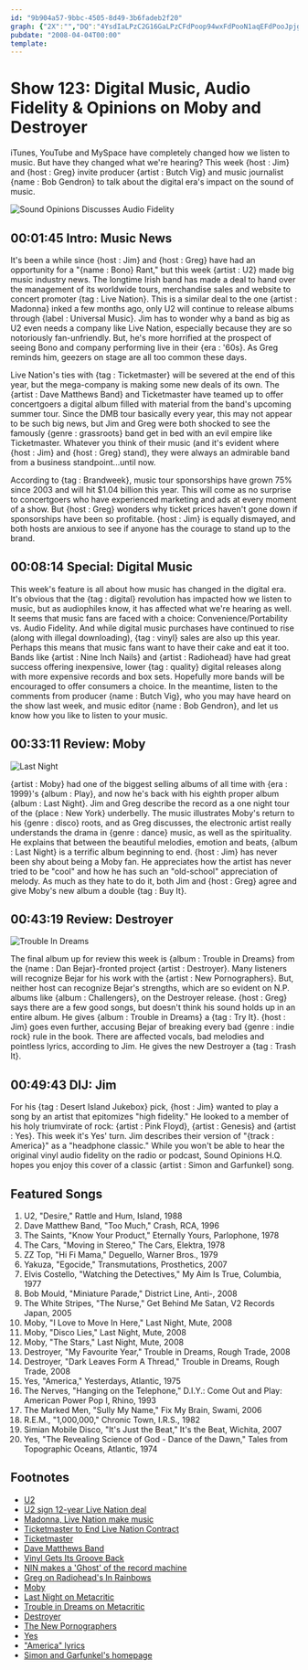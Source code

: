 ```yaml
---
id: "9b904a57-9bbc-4505-8d49-3b6fadeb2f20"
graph: {"2X":"","DQ":"4YsdIaLPzC2G16GaLPzCFdPoop94wxFdPooN1aqEFdPooJpjgt","1JB":"2m08dMzeCfBLX4qMzeCfMzeCfWXhmeMzeCfP1GC52m08dBJQFW97qipX6cfd97qipBHm1G","207":"BMIV1tuH8U5LbQ2tuH8UJqDPHwdZeZ5LbQ2wdZeZ5LbQ2BMIV1BQsAMX6cfd","2AV":"BGcjHX6cfdX6cfdt9uN5X6cfdn9YMh3lDu6n9YMh"}
pubdate: "2008-04-04T00:00"
template: 
---
```






# Show 123: Digital Music, Audio Fidelity & Opinions on Moby and Destroyer

iTunes, YouTube and MySpace have completely changed how we listen to music. But have they changed what we're hearing? This week {host : Jim} and {host : Greg} invite producer {artist : Butch Vig} and music journalist {name : Bob Gendron} to talk about the digital era's impact on the sound of music.

![Sound Opinions Discusses Audio Fidelity](https://static.soundopinions.org/images/2008/digitalmusic.jpg)



## 00:01:45 Intro: Music News

It's been a while since {host : Jim} and {host : Greg} have had an opportunity for a "{name : Bono} Rant," but this week {artist : U2} made big music industry news. The longtime Irish band has made a deal to hand over the management of its worldwide tours, merchandise sales and website to concert promoter {tag : Live Nation}. This is a similar deal to the one {artist : Madonna} inked a few months ago, only U2 will continue to release albums through {label : Universal Music}. Jim has to wonder why a band as big as U2 even needs a company like Live Nation, especially because they are so notoriously fan-unfriendly. But, he's more horrified at the prospect of seeing Bono and company performing live in their {era : '60s}. As Greg reminds him, geezers on stage are all too common these days.

Live Nation's ties with {tag : Ticketmaster} will be severed at the end of this year, but the mega-company is making some new deals of its own. The {artist : Dave Matthews Band} and Ticketmaster have teamed up to offer concertgoers a digital album filled with material from the band's upcoming summer tour. Since the DMB tour basically every year, this may not appear to be such big news, but Jim and Greg were both shocked to see the famously {genre : grassroots} band get in bed with an evil empire like Ticketmaster. Whatever you think of their music (and it's evident where {host : Jim} and {host : Greg} stand), they were always an admirable band from a business standpoint...until now.

According to {tag : Brandweek}, music tour sponsorships have grown 75% since 2003 and will hit $1.04 billion this year. This will come as no surprise to concertgoers who have experienced marketing and ads at every moment of a show. But {host : Greg} wonders why ticket prices haven't gone down if sponsorships have been so profitable. {host : Jim} is equally dismayed, and both hosts are anxious to see if anyone has the courage to stand up to the brand.



## 00:08:14 Special: Digital Music

This week's feature is all about how music has changed in the digital era. It's obvious that the {tag : digital} revolution has impacted how we listen to music, but as audiophiles know, it has affected what we're hearing as well. It seems that music fans are faced with a choice: Convenience/Portability vs. Audio Fidelity. And while digital music purchases have continued to rise (along with illegal downloading), {tag : vinyl} sales are also up this year. Perhaps this means that music fans want to have their cake and eat it too. Bands like {artist : Nine Inch Nails} and {artist : Radiohead} have had great success offering inexpensive, lower {tag : quality} digital releases along with more expensive records and box sets. Hopefully more bands will be encouraged to offer consumers a choice. In the meantime, listen to the comments from producer {name : Butch Vig}, who you may have heard on the show last week, and music editor {name : Bob Gendron}, and let us know how you like to listen to your music.



## 00:33:11 Review: Moby

![Last Night](https://static.soundopinions.org/assets/123/1JB0.jpg)

{artist : Moby} had one of the biggest selling albums of all time with {era : 1999}'s {album : Play}, and now he's back with his eighth proper album {album : Last Night}. Jim and Greg describe the record as a one night tour of the {place : New York} underbelly. The music illustrates Moby's return to his {genre : disco} roots, and as Greg discusses, the electronic artist really understands the drama in {genre : dance} music, as well as the spirituality. He explains that between the beautiful melodies, emotion and beats, {album : Last Night} is a terrific album beginning to end. {host : Jim} has never been shy about being a Moby fan. He appreciates how the artist has never tried to be "cool" and how he has such an "old-school" appreciation of melody. As much as they hate to do it, both Jim and {host : Greg} agree and give Moby's new album a double {tag : Buy It}.



## 00:43:19 Review: Destroyer

![Trouble In Dreams](https://static.soundopinions.org/assets/123/2070.jpg)

The final album up for review this week is {album : Trouble in Dreams} from the {name : Dan Bejar}-fronted project {artist : Destroyer}. Many listeners will recognize Bejar for his work with the {artist : New Pornographers}. But, neither host can recognize Bejar's strengths, which are so evident on N.P. albums like {album : Challengers}, on the Destroyer release. {host : Greg} says there are a few good songs, but doesn't think his sound holds up in an entire album. He gives {album : Trouble in Dreams} a {tag : Try It}. {host : Jim} goes even further, accusing Bejar of breaking every bad {genre : indie rock} rule in the book. There are affected vocals, bad melodies and pointless lyrics, according to Jim. He gives the new Destroyer a {tag : Trash It}.



## 00:49:43 DIJ: Jim

For his {tag : Desert Island Jukebox} pick, {host : Jim} wanted to play a song by an artist that epitomizes "high fidelity." He looked to a member of his holy triumvirate of rock: {artist : Pink Floyd}, {artist : Genesis} and {artist : Yes}. This week it's Yes' turn. Jim describes their version of "{track : America}" as a "headphone classic." While you won't be able to hear the original vinyl audio fidelity on the radio or podcast, Sound Opinions H.Q. hopes you enjoy this cover of a classic {artist : Simon and Garfunkel} song.



## Featured Songs

1. U2, "Desire," Rattle and Hum, Island, 1988
2. Dave Matthew Band, "Too Much," Crash, RCA, 1996
3. The Saints, "Know Your Product," Eternally Yours, Parlophone, 1978
4. The Cars, "Moving in Stereo," The Cars, Elektra, 1978
5. ZZ Top, "Hi Fi Mama," Deguello, Warner Bros., 1979
6. Yakuza, "Egocide," Transmutations, Prosthetics, 2007
7. Elvis Costello, "Watching the Detectives," My Aim Is True, Columbia, 1977
8. Bob Mould, "Miniature Parade," District Line, Anti-, 2008
9. The White Stripes, "The Nurse," Get Behind Me Satan, V2 Records Japan, 2005
10. Moby, "I Love to Move In Here," Last Night, Mute, 2008
11. Moby, "Disco Lies," Last Night, Mute, 2008
12. Moby, "The Stars," Last Night, Mute, 2008
13. Destroyer, "My Favourite Year," Trouble in Dreams, Rough Trade, 2008
14. Destroyer, "Dark Leaves Form A Thread," Trouble in Dreams, Rough Trade, 2008
15. Yes, "America," Yesterdays, Atlantic, 1975
16. The Nerves, "Hanging on the Telephone," D.I.Y.: Come Out and Play: American Power Pop I, Rhino, 1993
17. The Marked Men, "Sully My Name," Fix My Brain, Swami, 2006
18. R.E.M., "1,000,000," Chronic Town, I.R.S., 1982
19. Simian Mobile Disco, "It's Just the Beat," It's the Beat, Wichita, 2007
20. Yes, "The Revealing Science of God - Dance of the Dawn," Tales from Topographic Oceans, Atlantic, 1974



## Footnotes

- [U2](http://www.u2.com/)
- [U2 sign 12-year Live Nation deal](http://news.bbc.co.uk/2/hi/entertainment/7322106.stm)
- [Madonna, Live Nation make music](http://variety.com/2007/music/news/madonna-live-nation-make-music-1117973815/)
- [Ticketmaster to End Live Nation Contract](http://www.nytimes.com/2007/08/23/business/23ticket.html?_r=1&oref=slogin)
- [Ticketmaster](http://www.ticketmaster.com/)
- [Dave Matthews Band](http://www.davematthewsband.com/)
- [Vinyl Gets Its Groove Back](http://www.time.com/time/magazine/article/0,9171,1702369,00.html)
- [NIN makes a 'Ghost' of the record machine](http://www.msnbc.msn.com/id/23506799/)
- [Greg on Radiohead's In Rainbows](http://articles.chicagotribune.com/2007-10-14/news/0710130190_1_radiohead-vocals-band)
- [Moby](http://www.moby.com/)
- [Last Night on Metacritic](http://www.metacritic.com/music/artists/moby/lastnight?q=last%20night)
- [Trouble in Dreams on Metacritic](http://www.metacritic.com/music/artists/destroyer/troubleindreams?q=destroyer)
- [Destroyer](http://www.mergerecords.com/band.php?band_id=29)
- [The New Pornographers](http://www.thenewpornographers.com/)
- [Yes](http://www.allmusic.com/cg/amg.dll?p=amg&token=&sql=11:difoxqr5ldfe)
- ["America" lyrics](http://www.lyricsfreak.com/s/simon+and+garfunkel/america_20124598.html)
- [Simon and Garfunkel's homepage](http://www.simonandgarfunkel.com/)